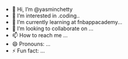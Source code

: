 - 👋 Hi, I’m @yasminchetty
- 👀 I’m interested in .coding..
- 🌱 I’m currently learning at fnbappacademy...
- 💞️ I’m looking to collaborate on ...
- 📫 How to reach me ...
- 😄 Pronouns: ...
- ⚡ Fun fact: ...

<!---
yasminchetty/yasminchetty is a ✨ special ✨ repository because its `README.md` (this file) appears on your GitHub profile.
You can click the Preview link to take a look at your changes.
--->
